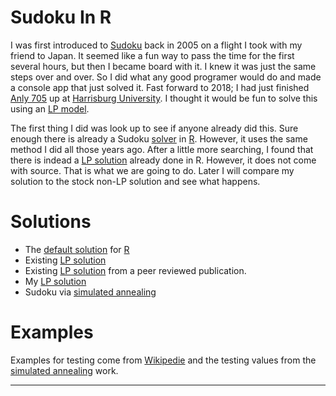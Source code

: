 # Sudoku In R

I was first introduced to [Sudoku][sudoku] back in 2005 on a flight I took with my friend to Japan. It seemed like a fun way to pass the time for the first several hours, but then I became board with it. I knew it was just the same steps over and over. So I did what any good programer would do and made a console app that just solved it. Fast forward to 2018; I had just finished [Anly 705][anly] up at [Harrisburg University][hu]. I thought it would be fun to solve this using an [LP model][lpmodel].

The first thing I did was look up to see if anyone already did this. Sure enough there is already a Sudoku [solver][sudokur] in [R][r]. However, it uses the same method I did all those years ago. After a little more searching, I found that there is indead a [LP solution][lpsudoku] already done in R. However, it does not come with source. That is what we are going to do. Later I will compare my solution to the stock non-LP solution and see what happens.

# Solutions

* The [default solution][sudokur] for [R][r]
* Existing [LP solution][lpsudoku]
* Existing [LP solution][lpsudoku2] from a peer reviewed publication.
* My [LP solution][mylpsudoku]
* Sudoku via [simulated annealing][sasudoku]

# Examples

Examples for testing come from [Wikipedie][sudoku] and the testing values from the [simulated annealing][sasudoku] work.

---------

[anly]: http://harrisburgu.edu/andp-program-main/andp-course-desc/
[hu]: http://harrisburgu.edu/
[lpmodel]: https://en.wikipedia.org/wiki/Linear_programming
[lpsudoku]: https://rstudio-pubs-static.s3.amazonaws.com/224368_a199facf7d4a43d38f31b0ef468e03d5.html
[lpsudoku2]: https://pdfs.semanticscholar.org/152c/baf232689b44da800437debefdb00b54fc19.pdf
[mylpsudoku]: ./src/LPSudoku.rmd
[r]: https://cran.r-project.org/
[sudoku]: https://en.wikipedia.org/wiki/Sudoku
[sasudoku]: https://xianblog.wordpress.com/2010/02/23/sudoku-via-simulated-annealing/
[sudokur]: https://cran.r-project.org/web/packages/sudoku/sudoku.pdf